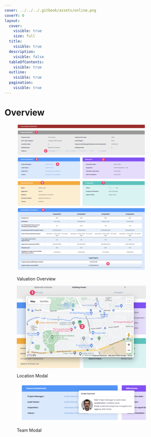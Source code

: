 ```yaml
---
cover: ../../../.gitbook/assets/online.png
coverY: 0
layout:
  cover:
    visible: true
    size: full
  title:
    visible: true
  description:
    visible: false
  tableOfContents:
    visible: true
  outline:
    visible: true
  pagination:
    visible: true
---
```


# Overview

<figure><img src="../../../.gitbook/assets/CleanShot 2024-06-02 at 10.07.07@2x.png" alt=""><figcaption><p>Valuation Overview</p></figcaption></figure>

<figure><img src="../../../.gitbook/assets/CleanShot 2024-06-02 at 10.12.12@2x.png" alt=""><figcaption><p>Location Modal</p></figcaption></figure>

<figure><img src="../../../.gitbook/assets/CleanShot 2024-06-02 at 10.14.00@2x.png" alt=""><figcaption><p>Team Modal</p></figcaption></figure>
